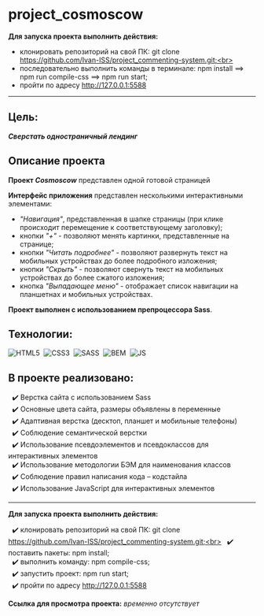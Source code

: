 # project_cosmoscow

**Для запуска проекта выполнить действия:**

- клонировать репозиторий на свой ПК: git clone https://github.com/Ivan-ISS/project_commenting-system.git;<br>
- последовательно выполнить команды в терминале: npm install ==> npm run compile-css ==> npm run start;<br>
- пройти по адресу http://127.0.0.1:5588

---

## Цель:
***Сверстать одностраничный лендинг***

## Описание проекта

__Проект *Cosmoscow*__ представлен одной готовой страницей

__Интерфейс приложения__ представлен несколькими интерактивными элементами:
- *"Навигация"*, представленная в шапке страницы (при клике происходит перемещение к соответствующему заголовку);
- кнопки *"+"* - позволяют менять картинки, представленные на странице;
- кнопки *"Читать подробнее"* - позволяют развернуть текст на мобильных устройствах до более подробного изложения;
- кнопки *"Скрыть"* - позволяют свернуть текст на мобильных устройствах до более сжатого изложения;
- кнопка *"Выпадающее меню"* - отображает список навигации на планшетнах и мобильных устройствах.<br>

**Проект выполнен с использованием препроцессора Sass**.

## Технологии:
<img src="https://img.shields.io/badge/HTML5-red?logo=html5&logoColor=white" alt="HTML5"/>&nbsp;
<img src="https://img.shields.io/badge/CSS3-blue?logo=css3&logoColor=white" alt="CSS3"/>&nbsp;
<img src="https://img.shields.io/badge/-Sass-DB7093?logo=sass&logoColor=white" alt="SASS"/>&nbsp;
<img src="https://img.shields.io/badge/BEM-18d0ff?logo=bem&logoColor=white" alt="BEM"/>&nbsp;
<img src="https://img.shields.io/badge/-JavaScript-f0db4f?logo=javaScript&logoColor=black" alt="JS"/>&nbsp;

## В проекте реализовано:
&nbsp; :heavy_check_mark: Верстка сайта с использованием Sass<br>
&nbsp; :heavy_check_mark: Основные цвета сайта, размеры объявлены в переменные<br>
&nbsp; :heavy_check_mark: Адаптивная верстка (десктоп, планшет и мобильные телефоны)<br>
&nbsp; :heavy_check_mark: Соблюдение семантической верстки<br>
&nbsp; :heavy_check_mark: Использование псевдоэлементов и псевдоклассов для интерактивных элементов<br>
&nbsp; :heavy_check_mark: Использование методологии БЭМ для наименования классов<br>
&nbsp; :heavy_check_mark: Соблюдение правил написания кода – кодстайла<br>
&nbsp; :heavy_check_mark: Использование JavaScript для интерактивных элементов<br>

---

**Для запуска проекта выполнить действия:**

&nbsp; :heavy_check_mark: клонировать репозиторий на свой ПК: git clone https://github.com/Ivan-ISS/project_commenting-system.git;<br>
&nbsp; :heavy_check_mark: поставить пакеты: npm install;<br>
&nbsp; :heavy_check_mark: выполнить команду: npm compile-css;<br>
&nbsp; :heavy_check_mark: запустить проект: npm run start;<br>
&nbsp; :heavy_check_mark: пройти по адресу http://127.0.0.1:5588

**Ссылка для просмотра проекта:** *временно отсутствует*
